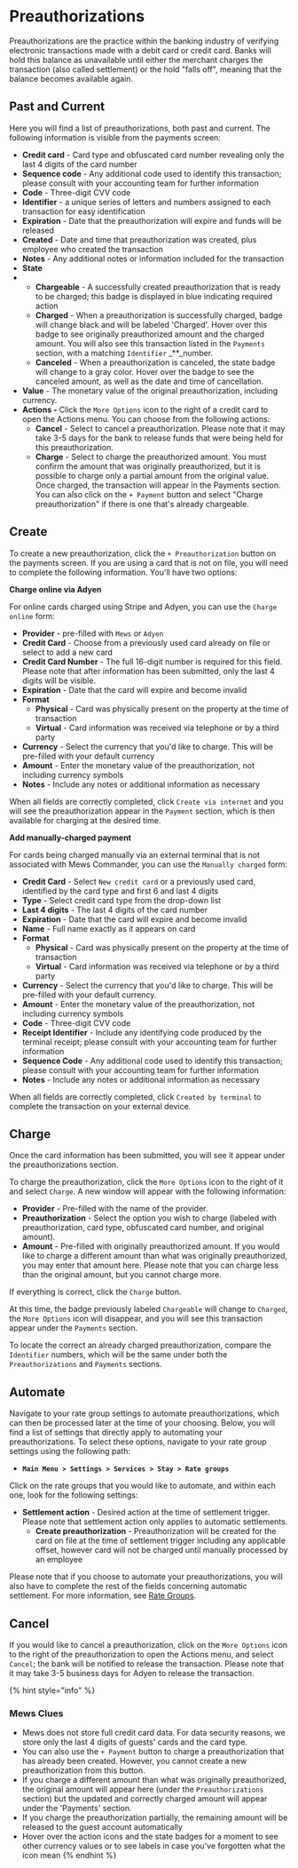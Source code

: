 # Preauthorizations

Preauthorizations are the practice within the banking industry of verifying electronic transactions made with a debit card or credit card. Banks will hold this balance as unavailable until either the merchant charges the transaction \(also called settlement\) or the hold "falls off", meaning that the balance becomes available again.

## Past and Current

Here you will find a list of preauthorizations, both past and current. The following information is visible from the payments screen:

* **Credit card** - Card type and obfuscated card number revealing only the last 4 digits of the card number
* **Sequence code** - Any additional code used to identify this transaction; please consult with your accounting team for further information
* **Code** - Three-digit CVV code
* **Identifier** - a unique series of letters and numbers assigned to each transaction for easy identification
* **Expiration** - Date that the preauthorization will expire and funds will be released
* **Created** - Date and time that preauthorization was created, plus employee who created the transaction
* **Notes** - Any additional notes or information included for the transaction
* **State**
* * **Chargeable** - A successfully created preauthorization that is ready to be charged; this badge is displayed in blue indicating required action
  * **Charged** - When a preauthorization is successfully charged, badge will change black and will be labeled 'Charged'. Hover over this badge to see originally preauthorized amount and the charged amount. You will also see this transaction listed in the `Payments` section, with a matching `Identifier` _\*\*_number. 
  * **Canceled** - When a preauthorization is canceled, the state badge will change to a gray color. Hover over the badge to see the canceled amount, as well as the date and time of cancellation. 
* **Value** - The monetary value of the original preauthorization, including currency.
* **Actions -** Click the `More Options` icon to the right of a credit card to open the Actions menu. You can choose from the following actions:
  * **Cancel** - Select to cancel a preauthorization. Please note that it may take 3-5 days for the bank to release funds that were being held for this preauthorization. 
  * **Charge** - Select to charge the preauthorized amount. You must confirm the amount that was originally preauthorized, but it is possible to charge only a partial amount from the original value. Once charged, the transaction will appear in the Payments section. You can also click on the `+ Payment` button and select "Charge preauthorization" if there is one that's already chargeable. 

## Create

To create a new preauthorization, click the `+ Preauthorization` button on the payments screen. If you are using a card that is not on file, you will need to complete the following information. You'll have two options:

**Charge online via Adyen**

For online cards charged using Stripe and Adyen, you can use the `Charge online` form:

* **Provider** - pre-filled with `Mews` or `Adyen`
* **Credit Card** - Choose from a previously used card already on file or select to add a new card
* **Credit Card Number** - The full 16-digit number is required for this field. Please note that after information has been submitted, only the last 4 digits will be visible.
* **Expiration** - Date that the card will expire and become invalid
* **Format**
  * **Physical** - Card was physically present on the property at the time of transaction
  * **Virtual** - Card information was received via telephone or by a third party
* **Currency** - Select the currency that you'd like to charge. This will be pre-filled with your default currency
* **Amount** - Enter the monetary value of the preauthorization, not including currency symbols
* **Notes** - Include any notes or additional information as necessary

When all fields are correctly completed, click `Create via internet` and you will see the preauthorization appear in the `Payment` section, which is then available for charging at the desired time.

**Add manually-charged payment**

For cards being charged manually via an external terminal that is not associated with Mews Commander, you can use the `Manually charged` form:

* **Credit Card** - Select `New credit card` or a previously used card, identified by the card type and first 6 and last 4 digits
* **Type** - Select credit card type from the drop-down list
* **Last 4 digits** - The last 4 digits of the card number
* **Expiration** - Date that the card will expire and become invalid
* **Name** - Full name exactly as it appears on card
* **Format**
  * **Physical** - Card was physically present on the property at the time of transaction
  * **Virtual** - Card information was received via telephone or by a third party
* **Currency** - Select the currency that you'd like to charge. This will be pre-filled with your default currency.
* **Amount** - Enter the monetary value of the preauthorization, not including currency symbols
* **Code** - Three-digit CVV code
* **Receipt Identifier** - Include any identifying code produced by the terminal receipt; please consult with your accounting team for further information
* **Sequence Code** - Any additional code used to identify this transaction; please consult with your accounting team for further information
* **Notes** - Include any notes or additional information as necessary

When all fields are correctly completed, click `Created by terminal` to complete the transaction on your external device.

## Charge

Once the card information has been submitted, you will see it appear under the preauthorizations section.

To charge the preauthorization, click the `More Options` icon to the right of it and select `Charge`. A new window will appear with the following information:

* **Provider** - Pre-filled with the name of the provider.
* **Preauthorization** - Select the option you wish to charge \(labeled with preauthorization, card type, obfuscated card number, and original amount\).
* **Amount** - Pre-filled with originally preauthorized amount. If you would like to charge a different amount than what was originally preauthorized, you may enter that amount here. Please note that you can charge less than the original amount, but you cannot charge more. 

If everything is correct, click the `Charge` button.

At this time, the badge previously labeled `Chargeable` will change to `Charged`, the `More Options` icon will disappear, and you will see this transaction appear under the `Payments` section.

To locate the correct an already charged preauthorization, compare the `Identifier` numbers, which will be the same under both the `Preauthorizations` and `Payments` sections.

## Automate

Navigate to your rate group settings to automate preauthorizations, which can then be processed later at the time of your choosing. Below, you will find a list of settings that directly apply to automating your preauthorizations. To select these options, navigate to your rate group settings using the following path:

* **`Main Menu > Settings > Services > Stay > Rate groups`**

Click on the rate groups that you would like to automate, and within each one, look for the following settings:

* **Settlement action** - Desired action at the time of settlement trigger. Please note that settlement action only applies to automatic settlements.
  * **Create preauthorization** - Preauthorization will be created for the card on file at the time of settlement trigger including any applicable offset, however card will not be charged until manually processed by an employee

Please note that if you choose to automate your preauthorizations, you will also have to complete the rest of the fields concerning automatic settlement. For more information, see [Rate Groups](https://mews-systems.gitbook.io/guide/commander/settings/sales-settings/services/stay-services/rate-groups). 

## Cancel

If you would like to cancel a preauthorization, click on the `More Options` icon to the right of the preauthorization to open the Actions menu, and select `Cancel`; the bank will be notified to release the transaction. Please note that it may take 3-5 business days for Adyen to release the transaction.

{% hint style="info" %}
### Mews Clues

* Mews does not store full credit card data. For data security reasons, we store only the last 4 digits of guests' cards and the card type.
* You can also use the `+ Payment` button to charge a preauthorization that has already been created. However, you cannot create a new preauthorization from this button.
* If you charge a different amount than what was originally preauthorized, the original amount will appear here \(under the `Preauthorizations` section\) but the updated and correctly charged amount will appear under the 'Payments' section.
* If you charge the preauthorization partially, the remaining amount will be released to the guest account automatically
* Hover over the action icons and the state badges for a moment to see other currency values or to see labels in case you've forgotten what the icon mean
{% endhint %}

